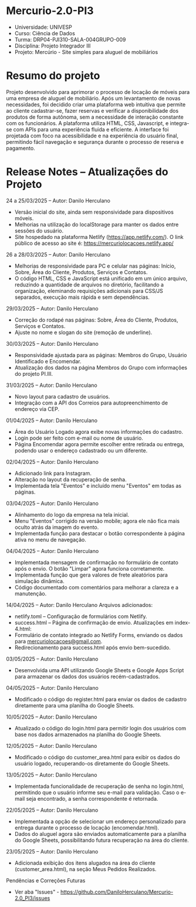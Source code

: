 # Mercurio-2.0-PI3
- Universidade: UNIVESP
- Curso: Ciência de Dados
- Turma: DRP04-PJI310-SALA-004GRUPO-009
- Disciplina: Projeto Integrador III
- Projeto: Mercúrio - Site simples para aluguel de mobiliários

# Resumo do projeto
Projeto desenvolvido para aprimorar o processo de locação de móveis para uma empresa de aluguel de mobiliário. Após um levantamento de novas necessidades, foi decidido criar uma plataforma web intuitiva que permite ao cliente cadastrar-se, fazer reservas e verificar a disponibilidade dos produtos de forma autônoma, sem a necessidade de interação constante com os funcionários.
A plataforma utiliza HTML, CSS, Javascript, e integra-se com APIs para uma experiência fluida e eficiente. A interface foi projetada com foco na acessibilidade e na experiência do usuário final, permitindo fácil navegação e segurança durante o processo de reserva e pagamento.

# Release Notes – Atualizações do Projeto

24 a 25/03/2025 – Autor: Danilo Herculano 
- Versão inicial do site, ainda sem responsividade para dispositivos móveis.
- Melhorias na utilização do localStorage para manter os dados entre sessões do usuário.
- Site hospedado na plataforma Netlify (https://app.netlify.com/). O link público de acesso ao site é: https://mercuriolocacoes.netlify.app/
  
26 a 28/03/2025 – Autor: Danilo Herculano 
- Melhorias de responsividade para PC e celular nas páginas: Início, Sobre, Área do Cliente, Produtos, Serviços e Contatos.
- O código HTML, CSS e JavaScript está unificado em um único arquivo, reduzindo a quantidade de arquivos no diretório, facilitando a organização, eleminando requisições adicionais para CSS/JS separados, execução mais rápida e sem dependências.

29/03/2025 – Autor: Danilo Herculano  
- Correção do rodapé nas páginas: Sobre, Área do Cliente, Produtos, Serviços e Contatos.  
- Ajuste no nome e slogan do site (remoção de underline).  

30/03/2025 – Autor: Danilo Herculano  
- Responsividade ajustada para as páginas: Membros do Grupo, Usuário Identificado e Encomendar.  
- Atualização dos dados na página Membros do Grupo com informações do projeto PI.III.  

31/03/2025 – Autor: Danilo Herculano  
- Novo layout para cadastro de usuários.  
- Integração com a API dos Correios para autopreenchimento de endereço via CEP.  

01/04/2025 – Autor: Danilo Herculano  
- Área do Usuário Logado agora exibe novas informações do cadastro.  
- Login pode ser feito com e-mail ou nome de usuário.  
- Página Encomendar agora permite escolher entre retirada ou entrega, podendo usar o endereço cadastrado ou um diferente.  

02/04/2025 – Autor: Danilo Herculano  
- Adicionado link para Instagram.  
- Alteração no layout da recuperação de senha.  
- Implementada tela "Eventos" e incluído menu "Eventos" em todas as páginas.  

03/04/2025 – Autor: Danilo Herculano
- Alinhamento do logo da empresa na tela inicial.
- Menu "Eventos" corrigido na versão mobile; agora ele não fica mais oculto atrás da imagem do evento.
- Implementada função para destacar o botão correspondente à página ativa no menu de navegação.

04/04/2025 – Autor: Danilo Herculano
- Implementada mensagem de confirmação no formulário de contato após o envio. O botão "Limpar" agora funciona corretamente.
- Implementada função que gera valores de frete aleatórios para simulação dinâmica.
- Código documentado com comentários para melhorar a clareza e a manutenção.

14/04/2025 – Autor: Danilo Herculano
Arquivos adicionados:
- netlify.toml – Configuração de formulários com Netlify.
- success.html – Página de confirmação de envio.
Atualizações em index-4.html:
- Formulário de contato integrado ao Netlify Forms, enviando os dados para mercuriolocacoes@gmail.com.
- Redirecionamento para success.html após envio bem-sucedido.

03/05/2025 – Autor: Danilo Herculano
- Desenvolvida uma API utilizando Google Sheets e Google Apps Script para armazenar os dados dos usuários recém-cadastrados.

04/05/2025 – Autor: Danilo Herculano
- Modificado o código do register.html para enviar os dados de cadastro diretamente para uma planilha do Google Sheets.

10/05/2025 – Autor: Danilo Herculano
- Atualizado o código do login.html para permitir login dos usuários com base nos dados armazenados na planilha do Google Sheets.

12/05/2025 – Autor: Danilo Herculano
- Modificado o código do customer_area.html para exibir os dados do usuário logado, recuperando-os diretamente do Google Sheets.

13/05/2025 – Autor: Danilo Herculano
- Implementada funcionalidade de recuperação de senha no login.html, permitindo que o usuário informe seu e-mail para validação. Caso o e-mail seja encontrado, a senha correspondente é retornada.

22/05/2025 – Autor: Danilo Herculano
- Implementada a opção de selecionar um endereço personalizado para entrega durante o processo de locação (encomendar.html).
- Dados do aluguel agora são enviados automaticamente para a planilha do Google Sheets, possibilitando futura recuperação na área do cliente.

23/05/2025 – Autor: Danilo Herculano
- Adicionada exibição dos itens alugados na área do cliente (customer_area.html), na seção Meus Pedidos Realizados.
  
Pendências e Correções Futuras
- Ver aba "Issues" - https://github.com/DaniloHerculano/Mercurio-2.0_PI3/issues
